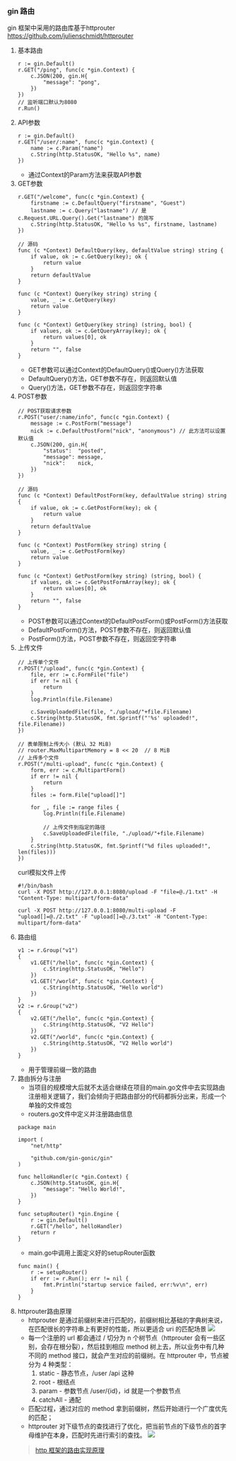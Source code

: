### gin 路由
gin 框架中采用的路由库基于httprouter
    https://github.com/julienschmidt/httprouter

1. 基本路由
    ```
    r := gin.Default()
    r.GET("/ping", func(c *gin.Context) {
		c.JSON(200, gin.H{
			"message": "pong",
		})
	})
    // 监听端口默认为8080
	r.Run()
    ```
2. API参数
    ```
    r := gin.Default()
    r.GET("/user/:name", func(c *gin.Context) {
		name := c.Param("name")
		c.String(http.StatusOK, "Hello %s", name)
	})
    ```
    - 通过Context的Param方法来获取API参数
3. GET参数
    ```
    r.GET("/welcome", func(c *gin.Context) {
		firstname := c.DefaultQuery("firstname", "Guest")
		lastname := c.Query("lastname") // 是 c.Request.URL.Query().Get("lastname") 的简写
		c.String(http.StatusOK, "Hello %s %s", firstname, lastname)
	})
    ```
    ```
    // 源码
    func (c *Context) DefaultQuery(key, defaultValue string) string {
    	if value, ok := c.GetQuery(key); ok {
    		return value
    	}
    	return defaultValue
    }
    
    func (c *Context) Query(key string) string {
    	value, _ := c.GetQuery(key)
    	return value
    }
    
    func (c *Context) GetQuery(key string) (string, bool) {
    	if values, ok := c.GetQueryArray(key); ok {
    		return values[0], ok
    	}
    	return "", false
    }
    ```
    - GET参数可以通过Context的DefaultQuery()或Query()方法获取
    - DefaultQuery()方法，GET参数不存在，则返回默认值
    - Query()方法，GET参数不存在，则返回空字符串
4. POST参数
    ```
    // POST获取请求参数
	r.POST("user/:name/info", func(c *gin.Context) {
		message := c.PostForm("message")
		nick := c.DefaultPostForm("nick", "anonymous") // 此方法可以设置默认值
		c.JSON(200, gin.H{
			"status":  "posted",
			"message": message,
			"nick":    nick,
		})
	})
    ```
    ```
    // 源码
    func (c *Context) DefaultPostForm(key, defaultValue string) string {
    	if value, ok := c.GetPostForm(key); ok {
    		return value
    	}
    	return defaultValue
    }
    
    func (c *Context) PostForm(key string) string {
    	value, _ := c.GetPostForm(key)
    	return value
    }
    
    func (c *Context) GetPostForm(key string) (string, bool) {
    	if values, ok := c.GetPostFormArray(key); ok {
    		return values[0], ok
    	}
    	return "", false
    }
    ```
    - POST参数可以通过Context的DefaultPostForm()或PostForm()方法获取
    - DefaultPostForm()方法，POST参数不存在，则返回默认值
    - PostForm()方法，POST参数不存在，则返回空字符串
5. 上传文件
    ```
    // 上传单个文件
	r.POST("/upload", func(c *gin.Context) {
		file, err := c.FormFile("file")
		if err != nil {
			return
		}
		log.Println(file.Filename)

		c.SaveUploadedFile(file, "./upload/"+file.Filename)
		c.String(http.StatusOK, fmt.Sprintf("'%s' uploaded!", file.Filename))
	})

	// 表单限制上传大小 (默认 32 MiB)
	// router.MaxMultipartMemory = 8 << 20  // 8 MiB
	// 上传多个文件
	r.POST("/multi-upload", func(c *gin.Context) {
		form, err := c.MultipartForm()
		if err != nil {
			return
		}
		files := form.File["upload[]"]

		for _, file := range files {
			log.Println(file.Filename)

			// 上传文件到指定的路径
			c.SaveUploadedFile(file, "./upload/"+file.Filename)
		}
		c.String(http.StatusOK, fmt.Sprintf("%d files uploaded!", len(files)))
	})
    ```
    curl模拟文件上传
    ```
    #!/bin/bash
    curl -X POST http://127.0.0.1:8080/upload -F "file=@./1.txt" -H "Content-Type: multipart/form-data"
    
    curl -X POST http://127.0.0.1:8080/multi-upload -F "upload[]=@./2.txt" -F "upload[]=@./3.txt" -H "Content-Type: multipart/form-data"
    ```
6. 路由组
    ```
    v1 := r.Group("v1")
	{
		v1.GET("/hello", func(c *gin.Context) {
			c.String(http.StatusOK, "Hello")
		})
		v1.GET("/world", func(c *gin.Context) {
			c.String(http.StatusOK, "Hello world")
		})
	}
	v2 := r.Group("v2")
	{
		v2.GET("/hello", func(c *gin.Context) {
			c.String(http.StatusOK, "V2 Hello")
		})
		v2.GET("/world", func(c *gin.Context) {
			c.String(http.StatusOK, "V2 Hello world")
		})
	}
    ```
    - 用于管理前缀一致的路由
7. 路由拆分与注册
    - 当项目的规模增大后就不太适合继续在项目的main.go文件中去实现路由注册相关逻辑了，我们会倾向于把路由部分的代码都拆分出来，形成一个单独的文件或包
    - routers.go文件中定义并注册路由信息
    ```
    package main

    import (
    	"net/http"
    
    	"github.com/gin-gonic/gin"
    )
    
    func helloHandler(c *gin.Context) {
    	c.JSON(http.StatusOK, gin.H{
    		"message": "Hello World!",
    	})
    }
    
    func setupRouter() *gin.Engine {
    	r := gin.Default()
    	r.GET("/hello", helloHandler)
    	return r
    }
    ```
    - main.go中调用上面定义好的setupRouter函数
    ```
    func main() {
    	r := setupRouter()
    	if err := r.Run(); err != nil {
    		fmt.Println("startup service failed, err:%v\n", err)
    	}
    }
    ```
8. httprouter路由原理
    - httprouter 是通过前缀树来进行匹配的，前缀树相比基础的字典树来说，在匹配很长的字符串上有更好的性能，所以更适合 uri 的匹配场景
    ![](http://cdn.learnku.com/uploads/images/202003/01/1202/2zW1wAu3JW.png!large)
    - 每一个注册的 url 都会通过 / 切分为 n 个树节点（httprouter 会有一些区别，会存在根分裂），然后挂到相应 method 树上去，所以业务中有几种不同的 method 接口，就会产生对应的前缀树。在 httprouter 中，节点被分为 4 种类型：
        1. static - 静态节点，/user /api 这种
        2. root - 根结点
        3. param - 参数节点 /user/{id}，id 就是一个参数节点
        4. catchAll - 通配
    - 匹配过程，通过对应的 method 拿到前缀树，然后开始进行一个广度优先的匹配；
    - httprouter 对下级节点的查找进行了优化，把当前节点的下级节点的首字母维护在本身，匹配时先进行索引的查找。
    ![](https://cdn.learnku.com/uploads/images/202003/01/1202/lKhSpfwqe7.png!large)
    > [http 框架的路由实现原理
](https://learnku.com/articles/41172)